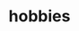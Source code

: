 ---
layout: resume_list
title: hobbies
icon: assets/frog.png
icon_caption: "A favorite quote of mine which always gets me through the day: \"Eat a live frog first thing in the morning and nothing worse will happen to you the rest of the day.\" - Mark Twain"
lists:
  - title: "Outside of Work & Outside the Classroom"
    items:
      - name: Digital Art
        description: "I started doodling earlier than I could remember and took some drawing classes at 8. I've been drawing with my tablet & iPad for 4 years now. I've created art merchandise for my high school's Anime Club fund-raising expo. I'm still an amateur but I'm proud to say that one of my drawing was featured on <a href=\"https://aminoapps.com/c/art/page/blog/eat-that-frog/MVhk_ugarMWx1gr1q6RXNa162Qqzak\" target=\"_blank\">Art Amino</a> with 600+ likes :)"
      - name: Recreational Sports
        description: "I enjoy a wide range of recreational sports: swimming, cycling, hiking, jogging... you name it! Between the age of 8 and 11, I trained for 4 hours every weekend with a professional swimming team."
      - name: Game Development
        description:
      - name: Music & Video Games with Great Music
        description: 
---